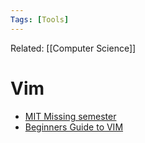 ```yaml
---
Tags: [Tools]
---
```

Related: [[Computer Science]]
# Vim
- [MIT Missing semester](https://missing.csail.mit.edu/2020/editors/)
- [Beginners Guide to VIM](https://dev.to/vishwasluhana/vim-beginners-guide-274m)


